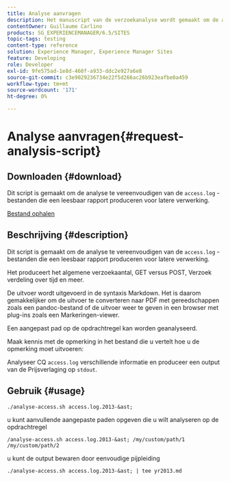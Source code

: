 ```yaml
---
title: Analyse aanvragen
description: Het manuscript van de verzoekanalyse wordt gemaakt om de analyse van de access.log dossiers te verlichten die een leesbaar rapport voor recentere verwerking produceren
contentOwner: Guillaume Carlino
products: SG_EXPERIENCEMANAGER/6.5/SITES
topic-tags: testing
content-type: reference
solution: Experience Manager, Experience Manager Sites
feature: Developing
role: Developer
exl-id: 9fe575ad-1e8d-460f-a933-ddc2e927a6e8
source-git-commit: c3e9029236734e22f5d266ac26b923eafbe0a459
workflow-type: tm+mt
source-wordcount: '171'
ht-degree: 0%

---
```


# Analyse aanvragen{#request-analysis-script}

## Downloaden {#download}

Dit script is gemaakt om de analyse te vereenvoudigen van de `access.log` -bestanden die een leesbaar rapport produceren voor latere verwerking.

[Bestand ophalen](assets/analyse-access.sh)

## Beschrijving {#description}

Dit script is gemaakt om de analyse te vereenvoudigen van de `access.log` -bestanden die een leesbaar rapport produceren voor latere verwerking.

Het produceert het algemene verzoekaantal, GET versus POST, Verzoek verdeling over tijd en meer.

De uitvoer wordt uitgevoerd in de syntaxis Markdown. Het is daarom gemakkelijker om de uitvoer te converteren naar PDF met gereedschappen zoals een pandoc-bestand of de uitvoer weer te geven in een browser met plug-ins zoals een Markeringen-viewer.

Een aangepast pad op de opdrachtregel kan worden geanalyseerd.

Maak kennis met de opmerking in het bestand die u vertelt hoe u de opmerking moet uitvoeren:

Analyseer CQ `access.log` verschillende informatie en produceer een output van de Prijsverlaging op `stdout`.

## Gebruik {#usage}

`./analyse-access.sh access.log.2013-&ast;`

u kunt aanvullende aangepaste paden opgeven die u wilt analyseren op de opdrachtregel

`/analyse-access.sh access.log.2013-&ast; /my/custom/path/1 /my/custom/path/2`

u kunt de output bewaren door eenvoudige pijpleiding

`./analyse-access.sh access.log.2013-&ast; | tee yr2013.md`
